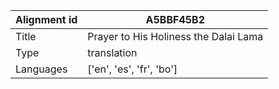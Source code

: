 |Alignment id | A5BBF45B2
| --- | --- 
|Title | Prayer to His Holiness the Dalai Lama 
|Type | translation
|Languages | ['en', 'es', 'fr', 'bo']